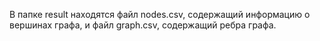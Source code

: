 В папке result находятся файл nodes.csv, содержащий информацию о вершинах графа, и файл graph.csv, содержащий ребра графа.
